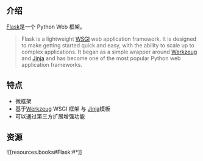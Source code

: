 
## 介绍

[Flask](https://pypi.org/project/Flask/)是一个 Python Web 框架。

> Flask is a lightweight [WSGI](https://wsgi.readthedocs.io/) web application framework. It is designed to make getting started quick and easy, with the ability to scale up to complex applications. It began as a simple wrapper around [Werkzeug](https://werkzeug.palletsprojects.com/) and [Jinja](https://jinja.palletsprojects.com/) and has become one of the most popular Python web application frameworks.

## 特点

- 微框架
- 基于[Werkzeug](https://werkzeug.palletsprojects.com/) WSGI 框架 与 [Jinja](https://jinja.palletsprojects.com/)模板
- 可以通过第三方扩展增强功能

## 资源

![[resources.books#Flask:#*]]
